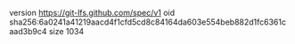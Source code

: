 version https://git-lfs.github.com/spec/v1
oid sha256:6a0241a41219aacd4f1cfd5cd8c84164da603e554beb882d1fc6361caad3b9c4
size 1034
